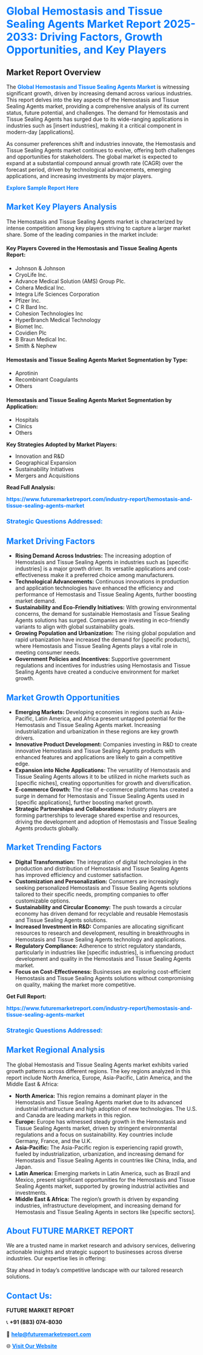 <h1 style="color: #007BFF;">Global Hemostasis and Tissue Sealing Agents Market Report 2025-2033: Driving Factors, Growth Opportunities, and Key Players</h1>

<section id="overview">
<h2>Market Report Overview</h2>
<p>The <a href="https://www.futuremarketreport.com/industry-report/hemostasis-and-tissue-sealing-agents-market" style="color: #007BFF; text-decoration: none;"><strong>Global Hemostasis and Tissue Sealing Agents Market</strong></a> is witnessing significant growth, driven by increasing demand across various industries. This report delves into the key aspects of the Hemostasis and Tissue Sealing Agents market, providing a comprehensive analysis of its current status, future potential, and challenges. The demand for Hemostasis and Tissue Sealing Agents has surged due to its wide-ranging applications in industries such as [insert industries], making it a critical component in modern-day [applications].</p>
<p>As consumer preferences shift and industries innovate, the Hemostasis and Tissue Sealing Agents market continues to evolve, offering both challenges and opportunities for stakeholders. The global market is expected to expand at a substantial compound annual growth rate (CAGR) over the forecast period, driven by technological advancements, emerging applications, and increasing investments by major players.</p>
</section>

<section id="overview">
<p><a href="https://www.futuremarketreport.com/request-sample/reportId=88385" style="color: #007BFF; text-decoration: none;"><strong>Explore Sample Report Here</strong></a></p>
</section>

<section id="key-players">
<h2 style="color: #007BFF;">Market Key Players Analysis</h2>
<p>The Hemostasis and Tissue Sealing Agents market is characterized by intense competition among key players striving to capture a larger market share. Some of the leading companies in the market include:</p>
<h4>Key Players Covered in the Hemostasis and Tissue Sealing Agents Report:</h4>
<ul><li>Johnson &amp; Johnson</li><li>CryoLife Inc.</li><li>Advance Medical Solution (AMS) Group Plc.</li><li>Cohera Medical Inc.</li><li>Integra Life Sciences Corporation</li><li>Pfizer Inc.</li><li>C R Bard Inc.</li><li>Cohesion Technologies Inc</li><li>HyperBranch Medical Technology</li><li>Biomet Inc.</li><li>Covidien Plc</li><li>B Braun Medical Inc.</li><li>Smith &amp; Nephew</li></ul>
<h4>Hemostasis and Tissue Sealing Agents Market Segmentation by Type:</h4>
<ul><li>Aprotinin</li><li>Recombinant Coagulants</li><li>Others</li></ul>

<h4>Hemostasis and Tissue Sealing Agents Market Segmentation by Application:</h4>
<ul><li>Hospitals</li><li>Clinics</li><li>Others</li></ul>
<p><strong>Key Strategies Adopted by Market Players:</strong></p>
<ul>
<li>Innovation and R&D</li>
<li>Geographical Expansion</li>
<li>Sustainability Initiatives</li>
<li>Mergers and Acquisitions</li>
</ul>
</section>

<section>
<p><strong>Read Full Analysis: </strong></p><a href="https://www.futuremarketreport.com/industry-report/hemostasis-and-tissue-sealing-agents-market" style="color: #007BFF; text-decoration: none;"><strong>https://www.futuremarketreport.com/industry-report/hemostasis-and-tissue-sealing-agents-market</strong></a>
<h3 style="color: #007BFF;">Strategic Questions Addressed:</h3>
</section>

<section id="driving-factors">
<h2 style="color: #007BFF;">Market Driving Factors</h2>
<ul>
<li><strong>Rising Demand Across Industries:</strong> The increasing adoption of Hemostasis and Tissue Sealing Agents in industries such as [specific industries] is a major growth driver. Its versatile applications and cost-effectiveness make it a preferred choice among manufacturers.</li>
<li><strong>Technological Advancements:</strong> Continuous innovations in production and application technologies have enhanced the efficiency and performance of Hemostasis and Tissue Sealing Agents, further boosting market demand.</li>
<li><strong>Sustainability and Eco-Friendly Initiatives:</strong> With growing environmental concerns, the demand for sustainable Hemostasis and Tissue Sealing Agents solutions has surged. Companies are investing in eco-friendly variants to align with global sustainability goals.</li>
<li><strong>Growing Population and Urbanization:</strong> The rising global population and rapid urbanization have increased the demand for [specific products], where Hemostasis and Tissue Sealing Agents plays a vital role in meeting consumer needs.</li>
<li><strong>Government Policies and Incentives:</strong> Supportive government regulations and incentives for industries using Hemostasis and Tissue Sealing Agents have created a conducive environment for market growth.</li>
</ul>
</section>

<section id="growth-opportunities">
<h2 style="color: #007BFF;">Market Growth Opportunities</h2>
<ul>
<li><strong>Emerging Markets:</strong> Developing economies in regions such as Asia-Pacific, Latin America, and Africa present untapped potential for the Hemostasis and Tissue Sealing Agents market. Increasing industrialization and urbanization in these regions are key growth drivers.</li>
<li><strong>Innovative Product Development:</strong> Companies investing in R&D to create innovative Hemostasis and Tissue Sealing Agents products with enhanced features and applications are likely to gain a competitive edge.</li>
<li><strong>Expansion into Niche Applications:</strong> The versatility of Hemostasis and Tissue Sealing Agents allows it to be utilized in niche markets such as [specific niches], creating opportunities for growth and diversification.</li>
<li><strong>E-commerce Growth:</strong> The rise of e-commerce platforms has created a surge in demand for Hemostasis and Tissue Sealing Agents used in [specific applications], further boosting market growth.</li>
<li><strong>Strategic Partnerships and Collaborations:</strong> Industry players are forming partnerships to leverage shared expertise and resources, driving the development and adoption of Hemostasis and Tissue Sealing Agents products globally.</li>
</ul>
</section>

<section id="trending-factors">
<h2 style="color: #007BFF;">Market Trending Factors</h2>
<ul>
<li><strong>Digital Transformation:</strong> The integration of digital technologies in the production and distribution of Hemostasis and Tissue Sealing Agents has improved efficiency and customer satisfaction.</li>
<li><strong>Customization and Personalization:</strong> Consumers are increasingly seeking personalized Hemostasis and Tissue Sealing Agents solutions tailored to their specific needs, prompting companies to offer customizable options.</li>
<li><strong>Sustainability and Circular Economy:</strong> The push towards a circular economy has driven demand for recyclable and reusable Hemostasis and Tissue Sealing Agents solutions.</li>
<li><strong>Increased Investment in R&D:</strong> Companies are allocating significant resources to research and development, resulting in breakthroughs in Hemostasis and Tissue Sealing Agents technology and applications.</li>
<li><strong>Regulatory Compliance:</strong> Adherence to strict regulatory standards, particularly in industries like [specific industries], is influencing product development and quality in the Hemostasis and Tissue Sealing Agents market.</li>
<li><strong>Focus on Cost-Effectiveness:</strong> Businesses are exploring cost-efficient Hemostasis and Tissue Sealing Agents solutions without compromising on quality, making the market more competitive.</li>
</ul>
</section>

<section>
<p><strong>Get Full Report: </strong></p><a href="https://www.futuremarketreport.com/industry-report/hemostasis-and-tissue-sealing-agents-market" style="color: #007BFF; text-decoration: none;"><strong>https://www.futuremarketreport.com/industry-report/hemostasis-and-tissue-sealing-agents-market</strong></a>
<h3 style="color: #007BFF;">Strategic Questions Addressed:</h3>
</section>


<section id="regional-analysis">
<h2 style="color: #007BFF;">Market Regional Analysis</h2>
<p>The global Hemostasis and Tissue Sealing Agents market exhibits varied growth patterns across different regions. The key regions analyzed in this report include North America, Europe, Asia-Pacific, Latin America, and the Middle East & Africa:</p>
<ul>
<li><strong>North America:</strong> This region remains a dominant player in the Hemostasis and Tissue Sealing Agents market due to its advanced industrial infrastructure and high adoption of new technologies. The U.S. and Canada are leading markets in this region.</li>
<li><strong>Europe:</strong> Europe has witnessed steady growth in the Hemostasis and Tissue Sealing Agents market, driven by stringent environmental regulations and a focus on sustainability. Key countries include Germany, France, and the U.K.</li>
<li><strong>Asia-Pacific:</strong> The Asia-Pacific region is experiencing rapid growth, fueled by industrialization, urbanization, and increasing demand for Hemostasis and Tissue Sealing Agents in countries like China, India, and Japan.</li>
<li><strong>Latin America:</strong> Emerging markets in Latin America, such as Brazil and Mexico, present significant opportunities for the Hemostasis and Tissue Sealing Agents market, supported by growing industrial activities and investments.</li>
<li><strong>Middle East & Africa:</strong> The region’s growth is driven by expanding industries, infrastructure development, and increasing demand for Hemostasis and Tissue Sealing Agents in sectors like [specific sectors].</li>
</ul>
</section>

<footer>
<h2 style="color: #007BFF;">About FUTURE MARKET REPORT</h2>
<p>We are a trusted name in market research and advisory services, delivering actionable insights and strategic support to businesses across diverse industries. Our expertise lies in offering:</p>

<p>Stay ahead in today’s competitive landscape with our tailored research solutions.</p>

<h2 style="color: #007BFF;">Contact Us:</h2>
<p><strong>FUTURE MARKET REPORT</strong></p>
<p>📞 <strong>+91 (883) 074-8030</strong></p>
<p>📧 <strong><a href="mailto:help@futuremarketreport.com" style="color: #007BFF;">help@futuremarketreport.com</a></strong></p>
<p>🌐 <strong><a href="https://www.futuremarketreport.com/" style="color: #007BFF;">Visit Our Website</a></strong></p>
</footer>